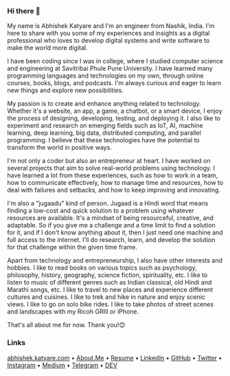 ### Hi there 👋

My name is Abhishek Katyare and I'm an engineer from Nashik, India. I'm here to share with you some of my experiences and insights as a digital professional who loves to develop digital systems and write software to make the world more digital.

I have been coding since I was in college, where I studied computer science and engineering at Savitribai Phule Pune University. I have learned many programming languages and technologies on my own, through online courses, books, blogs, and podcasts. I'm always curious and eager to learn new things and explore new possibilities.

My passion is to create and enhance anything related to technology. Whether it's a website, an app, a game, a chatbot, or a smart device, I enjoy the process of designing, developing, testing, and deploying it. I also like to experiment and research on emerging fields such as IoT, AI, machine learning, deep learning, big data, distributed computing, and parallel programming. I believe that these technologies have the potential to transform the world in positive ways.

I'm not only a coder but also an entrepreneur at heart. I have worked on several projects that aim to solve real-world problems using technology. I have learned a lot from these experiences, such as how to work in a team, how to communicate effectively, how to manage time and resources, how to deal with failures and setbacks, and how to keep improving and innovating.

I'm also a "jugaadu" kind of person. Jugaad is a Hindi word that means finding a low-cost and quick solution to a problem using whatever resources are available. It's a mindset of being resourceful, creative, and adaptable. So if you give me a challenge and a time limit to find a solution for it, and if I don't know anything about it, then I just need one machine and full access to the internet. I'll do research, learn, and develop the solution for that challenge within the given time frame.

Apart from technology and entrepreneurship, I also have other interests and hobbies. I like to read books on various topics such as psychology, philosophy, history, geography, science fiction, spirituality, etc. I like to listen to music of different genres such as Indian classical, old Hindi and Marathi songs, etc. I like to travel to new places and experience different cultures and cuisines. I like to trek and hike in nature and enjoy scenic views. I like to go on solo bike rides. I like to take photos of street scenes and landscapes with my Ricoh GRIII or iPhone.

That's all about me for now. Thank you!😊

### __Links__
[abhishek.katyare.com](https://abhishek.katyare.com/) • 
[About.Me](https://abhishekkatyare.github.io/) • 
[Resume](https://abhishekkatyare.github.io/resume) •
[LinkedIn](http://www.linkedin.com/in/abhishekkatyare) • 
[GitHub](https://github.com/abhishekkatyare) • 
[Twitter](https://twitter.com/AbhishekKatyare) • 
[Instagram](https://www.instagram.com//abhishekkatyare) •
[Medium](https://medium.com/@abhishekkatyare) •
[Telegram](https://t.me/abhishekkatyare) • 
[DEV](https://dev.to/abhishekkatyare) 

<!--
**abhishekkatyare/abhishekkatyare** is a ✨ _special_ ✨ repository because its `README.md` (this file) appears on your GitHub profile.

Here are some ideas to get you started:

- 🔭 I’m currently working on ...
- 🌱 I’m currently learning ...
- 👯 I’m looking to collaborate on ...
- 🤔 I’m looking for help with ...
- 💬 Ask me about ...
- 📫 How to reach me: ...
- 😄 Pronouns: ...
- ⚡ Fun fact: ...
-->
